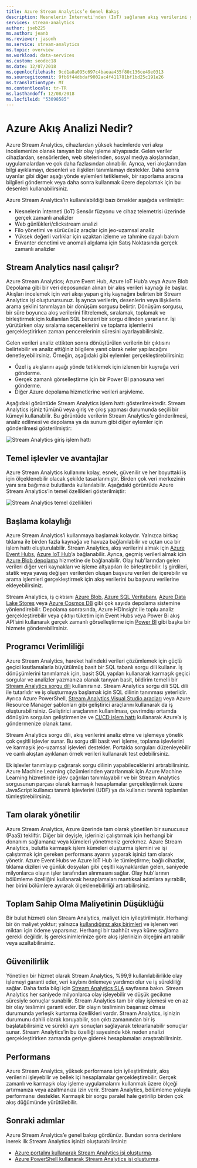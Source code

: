 ```yaml
---
title: Azure Stream Analytics’e Genel Bakış
description: Nesnelerin İnterneti'nden (IoT) sağlanan akış verilerini gerçek zamanlı olarak analiz etmenize yardım eden bir yönetilen hizmet olan Stream Analytics hakkında bilgi edinin.
services: stream-analytics
author: jseb225
ms.author: jeanb
ms.reviewer: jasonh
ms.service: stream-analytics
ms.topic: overview
ms.workload: data-services
ms.custom: seodec18
ms.date: 12/07/2018
ms.openlocfilehash: 9cd1a8a095c697c4baeaa435f80c136ce49e0313
ms.sourcegitcommit: 9fb6f44dbdaf9002ac4f411781bf1bd25c191e26
ms.translationtype: MT
ms.contentlocale: tr-TR
ms.lasthandoff: 12/08/2018
ms.locfileid: "53098585"
---
```

# <a name="what-is-azure-stream-analytics"></a>Azure Akış Analizi Nedir?

Azure Stream Analytics, cihazlardan yüksek hacimlerde veri akışı incelemenize olanak tanıyan bir olay işleme altyapısıdır. Gelen veriler cihazlardan, sensörlerden, web sitelerinden, sosyal medya akışlarından, uygulamalardan ve çok daha fazlasından alınabilir. Ayrıca, veri akışlarından bilgi ayıklamayı, desenleri ve ilişkileri tanımlamayı destekler. Daha sonra uyarılar gibi diğer aşağı yönde eylemleri tetiklemek, bir raporlama aracına bilgileri göndermek veya daha sonra kullanmak üzere depolamak için bu desenleri kullanabilirsiniz.

Azure Stream Analytics’in kullanılabildiği bazı örnekler aşağıda verilmiştir: 

* Nesnelerin İnterneti (IoT) Sensör füzyonu ve cihaz telemetrisi üzerinde gerçek zamanlı analizler
* Web günlükleri/clickstream analizi
* Filo yönetimi ve sürücüsüz araçlar için jeo-uzamsal analiz
* Yüksek değerli varlıklar için uzaktan izleme ve tahmine dayalı bakım
* Envanter denetimi ve anomali algılama için Satış Noktasında gerçek zamanlı analizler

## <a name="how-does-stream-analytics-work"></a>Stream Analytics nasıl çalışır?

Azure Stream Analytics; Azure Event Hub, Azure IoT Hub’a veya Azure Blob Depolama gibi bir veri deposundan alınan bir akış verileri kaynağı ile başlar. Akışları incelemek için veri akışı yapan giriş kaynağını belirten bir Stream Analytics işi oluşturursunuz. İş ayrıca verilerin, desenlerin veya ilişkilerin arama şeklini tanımlayan bir dönüşüm sorgusu belirtir. Dönüşüm sorgusu, bir süre boyunca akış verilerini filtrelemek, sıralamak, toplamak ve birleştirmek için kullanılan SQL benzeri bir sorgu dilinden yararlanır. İşi yürütürken olay sıralama seçeneklerini ve toplama işlemlerini gerçekleştirirken zaman pencerelerinin süresini ayarlayabilirsiniz.

Gelen verileri analiz ettikten sonra dönüştürülen verilerin bir çıktısını belirtebilir ve analiz ettiğiniz bilgilere yanıt olarak neler yapılacağını denetleyebilirsiniz. Örneğin, aşağıdaki gibi eylemler gerçekleştirebilirsiniz:

* Özel iş akışlarını aşağı yönde tetiklemek için izlenen bir kuyruğa veri gönderme.
* Gerçek zamanlı görselleştirme için bir Power BI panosuna veri gönderme.
* Diğer Azure depolama hizmetlerine verileri arşivleme.

Aşağıdaki görüntüde Stream Analytics işlem hattı gösterilmektedir. Stream Analytics işiniz tümünü veya giriş ve çıkış yapması durumunda seçili bir kümeyi kullanabilir. Bu görüntüde verilerin Stream Analytics’e gönderilmesi, analiz edilmesi ve depolama ya da sunum gibi diğer eylemler için gönderilmesi gösterilmiştir:

![Stream Analytics giriş işlem hattı](./media/stream-analytics-introduction/stream-analytics-intro-pipeline.png)

## <a name="key-capabilities-and-benefits"></a>Temel işlevler ve avantajlar

Azure Stream Analytics kullanımı kolay, esnek, güvenilir ve her boyuttaki iş için ölçeklenebilir olacak şekilde tasarlanmıştır. Birden çok veri merkezinin yanı sıra bağımsız bulutlarda kullanılabilir. Aşağıdaki görüntüde Azure Stream Analytics’in temel özellikleri gösterilmiştir:

![Stream Analytics temel özellikleri](./media/stream-analytics-introduction/stream-analytics-key-capabilities.png)

## <a name="ease-of-getting-started"></a>Başlama kolaylığı

Azure Stream Analytics’i kullanmaya başlamak kolaydır. Yalnızca birkaç tıklama ile birden fazla kaynağa ve havuza bağlanılabilir ve uçtan uca bir işlem hattı oluşturulabilir. Stream Analytics, akış verilerini almak için [Azure Event Hubs](https://docs.microsoft.com/azure/event-hubs/), [Azure IoT Hub](https://docs.microsoft.com/azure/iot-hub/)’a bağlanabilir. Ayrıca, geçmiş verileri almak için [Azure Blob depolama](https://docs.microsoft.com/azure/storage/storage-introduction) hizmetine de bağlanabilir. Olay hub'larından gelen verileri diğer veri kaynakları ve işleme altyapıları ile birleştirebilir. İş girdileri, statik veya yavaş değişen verilerden oluşan başvuru verileri de içerebilir ve arama işlemleri gerçekleştirmek için akış verilerini bu başvuru verilerine ekleyebilirsiniz.

Stream Analytics, iş çıktısını [Azure Blob](https://docs.microsoft.com/azure/storage/storage-introduction), [Azure SQL Veritabanı](https://docs.microsoft.com/azure/sql-database/), [Azure Data Lake Stores](https://docs.microsoft.com/azure/data-lake-store/) veya [Azure Cosmos DB](https://docs.microsoft.com/azure/cosmos-db/introduction) gibi çok sayıda depolama sistemine yönlendirebilir. Depolama sonrasında, Azure HDInsight ile toplu analiz gerçekleştirebilir veya çıktıyı tüketim için Event Hubs veya Power Bi akış API’sini kullanarak gerçek zamanlı görselleştirme için [Power BI](https://docs.microsoft.com/power-bi/) gibi başka bir hizmete gönderebilirsiniz.

## <a name="programmer-productivity"></a>Programcı Verimliliği

Azure Stream Analytics, hareket halindeki verileri çözümlemek için güçlü geçici kısıtlamalarla büyütülmüş basit bir SQL tabanlı sorgu dili kullanır. İş dönüşümlerini tanımlamak için, basit SQL yapıları kullanarak karmaşık geçici sorgular ve analizler yazmanıza olanak tanıyan basit, bildirim temelli bir [Stream Analytics sorgu dili](https://msdn.microsoft.com/library/azure/dn834998.aspx) kullanırsınız. Stream Analytics sorgu dili SQL dili ile tutarlıdır ve iş oluşturmaya başlamak için SQL dilinin tanınması yeterlidir. Ayrıca Azure PowerShell, [Stream Analytics Visual Studio araçları](stream-analytics-tools-for-visual-studio-install.md) veya Azure Resource Manager şablonları gibi geliştirici araçlarını kullanarak da iş oluşturabilirsiniz. Geliştirici araçlarının kullanılması, çevrimdışı ortamda dönüşüm sorguları geliştirmenize ve [CI/CD işlem hattı](stream-analytics-tools-for-visual-studio-cicd.md) kullanarak Azure’a iş göndermenize olanak tanır. 

Stream Analytics sorgu dili, akış verilerini analiz etme ve işlemeye yönelik çok çeşitli işlevler sunar. Bu sorgu dili basit veri işleme, toplama işlevlerini ve karmaşık jeo-uzamsal işlevleri destekler. Portalda sorguları düzenleyebilir ve canlı akıştan ayıklanan örnek verileri kullanarak test edebilirsiniz.

Ek işlevler tanımlayıp çağırarak sorgu dilinin yapabileceklerini artırabilirsiniz. Azure Machine Learning çözümlerinden yararlanmak için Azure Machine Learning hizmetinde işlev çağrıları tanımlayabilir ve bir Stream Analytics sorgusunun parçası olarak karmaşık hesaplamalar gerçekleştirmek üzere JavaScript kullanıcı tanımlı işlevlerini (UDF) ya da kullanıcı tanımlı toplamları tümleştirebilirsiniz.

## <a name="fully-managed"></a>Tam olarak yönetilir 

Azure Stream Analytics, Azure üzerinde tam olarak yönetilen bir sunucusuz (PaaS) tekliftir. Diğer bir deyişle, işlerinizi çalıştırmak için herhangi bir donanım sağlamanız veya kümeleri yönetmeniz gerekmez. Azure Stream Analytics, bulutta karmaşık işlem kümeleri oluşturma işlemini ve işi çalıştırmak için gereken performans ayarını yaparak işinizi tam olarak yönetir. Azure Event Hubs ve Azure IoT Hub ile tümleştirme; bağlı cihazlar, tıklama dizileri ve günlük dosyaları gibi çeşitli kaynaklardan gelen, saniyede milyonlarca olayın işler tarafından alınmasını sağlar. Olay hub'larının bölümleme özelliğini kullanarak hesaplamaları mantıksal adımlara ayırabilir, her birini bölümlere ayırarak ölçeklenebilirliği artırabilirsiniz.

## <a name="low-total-cost-of-ownership"></a>Toplam Sahip Olma Maliyetinin Düşüklüğü

Bir bulut hizmeti olan Stream Analytics, maliyet için iyileştirilmiştir. Herhangi bir ön maliyet yoktur; yalnızca [kullandığınız akış birimleri](stream-analytics-streaming-unit-consumption.md) ve işlenen veri miktarı için ödeme yaparsınız. Herhangi bir taahhüt veya küme sağlama gerekli değildir. İş gereksinimlerinize göre akış işlerinizin ölçeğini artırabilir veya azaltabilirsiniz. 

## <a name="reliability"></a>Güvenilirlik 

Yönetilen bir hizmet olarak Stream Analytics, %99,9 kullanılabilirlikle olay işlemeyi garanti eder, veri kaybını önlemeye yardımcı olur ve iş sürekliliği sağlar. Daha fazla bilgi için [Stream Analytics SLA](https://azure.microsoft.com/support/legal/sla/stream-analytics/v1_0/) sayfasına bakın. Stream Analytics her saniyede milyonlarca olay işleyebilir ve düşük gecikme süresiyle sonuçlar sunabilir.
Stream Analytics tam bir olay işlemesi ve en az bir olay teslimini garanti eder. Bir olayın tesliminin başarısız olması durumunda yerleşik kurtarma özellikleri vardır. Stream Analytics, işinizin durumunu dahili olarak koruyabilir, son çıktı zamanından bir iş başlatabilirsiniz ve sürekli aynı sonuçları sağlayarak tekrarlanabilir sonuçlar sunar. Stream Analytics’in bu özelliği sayesinde kök neden analizi gerçekleştirirken zamanda geriye giderek hesaplamaları araştırabilirsiniz. 

## <a name="performance"></a>Performans

Azure Stream Analytics, yüksek performans için iyileştirilmiştir, akış verilerini işleyebilir ve bellek içi hesaplamalar gerçekleştirebilir. Gerçek zamanlı ve karmaşık olay işleme uygulamalarını kullanmak üzere ölçeği artırmanıza veya azaltmanıza izin verir. Stream Analytics, bölümleme yoluyla performansı destekler. Karmaşık bir sorgu paralel hale getirilip birden çok akış düğümünde yürütülebilir. 

## <a name="next-steps"></a>Sonraki adımlar

Azure Stream Analytics’e genel bakışı gördünüz. Bundan sonra derinlere inerek ilk Stream Analytics işinizi oluşturabilirsiniz:

* [Azure portalını kullanarak Stream Analytics işi oluşturma](stream-analytics-quick-create-portal.md).
* [Azure PowerShell kullanarak Stream Analytics işi oluşturma](stream-analytics-quick-create-powershell.md).
